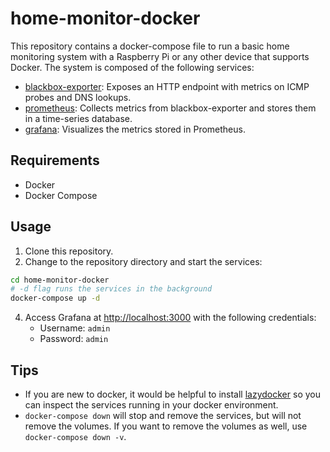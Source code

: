 # home-monitor-docker

This repository contains a docker-compose file to run a basic home monitoring system with a Raspberry Pi or any other device that supports Docker. The system is composed of the following services:

- [blackbox-exporter](https://github.com/prometheus/blackbox_exporter): Exposes an HTTP endpoint with metrics on ICMP probes and DNS lookups.
- [prometheus](https://prometheus.io/): Collects metrics from blackbox-exporter and stores them in a time-series database.
- [grafana](https://grafana.com/): Visualizes the metrics stored in Prometheus.

## Requirements

- Docker
- Docker Compose

## Usage

1. Clone this repository.
2. Change to the repository directory and start the services:
```bash
cd home-monitor-docker
# -d flag runs the services in the background
docker-compose up -d
```
4. Access Grafana at [http://localhost:3000](http://localhost:3000) with the following credentials:
    - Username: `admin`
    - Password: `admin`

## Tips

- If you are new to docker, it would be helpful to install [lazydocker](https://github.com/jesseduffield/lazydocker) so you can inspect the services running in your docker environment.
- `docker-compose down` will stop and remove the services, but will not remove the volumes. If you want to remove the volumes as well, use `docker-compose down -v`.
